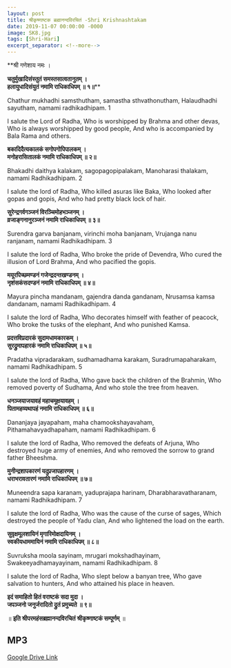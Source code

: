 ```yaml
---
layout: post
title: श्रीकृष्णाष्टक ब्रह्मानन्दविरचितं -Shri Krishnashtakam 
date: 2019-11-07 00:00:00 -0000
image: SK8.jpg
tags: [Shri-Hari]
excerpt_separator: <!--more-->
---
```

<!--more-->

**श्री गणेशाय नमः ।  

**चतुर्मुखादिसंस्तुतं समस्तसात्वतानुतम् ।  
हलायुधादिसंयुतं नमामि राधिकाधिपम् ॥ १॥****

Chathur mukhadhi samsthutham, samastha sthvathonutham, Halaudhadhi sayutham, namami radhikadhipam. 1

I salute the Lord of Radha, Who is worshipped by Brahma and other devas, Who is always worshipped by good people, And who is accompanied by Bala Rama and others.

**बकादिदैत्यकालकं सगोपगोपिपालकम् ।  
मनोहरासितालकं नमामि राधिकाधिपम् ॥ २॥**

Bhakadhi daithya kalakam, sagopagopipalakam, Manoharasi thalakam, namami Radhikadhipam. 2

I salute the lord of Radha, Who killed asuras like Baka, Who looked after gopas and gopis, And who had pretty black lock of hair.

**सुरेन्द्रगर्वगञ्जनं विरञ्चिमोहभञ्जनम् ।  
व्रजाङ्गनानुरञ्जनं नमामि राधिकाधिपम् ॥ ३॥**

Surendra garva banjanam, virinchi moha banjanam, Vrujanga nanu ranjanam, namami Radhikadhipam. 3

I salute the lord of Radha, Who broke the pride of Devendra, Who cured the illusion of Lord Brahma, And who pacified the gopis.

**मयूरपिच्छमण्डनं गजेन्द्रदन्तखण्डनम् ।  
नृशंसकंसदण्डनं नमामि राधिकाधिपम् ॥ ४॥**

Mayura pincha mandanam, gajendra danda gandanam, Nrusamsa kamsa dandanam, namami Radhikadhipam. 4

I salute the lord of Radha, Who decorates himself with feather of peacock, Who broke the tusks of the elephant, And who punished Kamsa.

**प्रदत्तविप्रदारकं सुदामधामकारकम् ।  
सुरद्रुमापहारकं नमामि राधिकाधिपम् ॥ ५॥**

Pradatha vipradarakam, sudhamadhama karakam, Suradrumapaharakam, namami Radhikadhipam. 5

I salute the lord of Radha, Who gave back the children of the Brahmin, Who removed poverty of Sudhama, And who stole the tree from heaven.

**धनञ्जयाजयावहं महाचमूक्षयावहम् ।  
पितामहव्यथापहं नमामि राधिकाधिपम् ॥ ६॥**

Dananjaya jayapaham, maha chamookshayavaham, Pithamahavyadhapaham, namami Radhikadhipam. 6

I salute the lord of Radha, Who removed the defeats of Arjuna, Who destroyed huge army of enemies, And who removed the sorrow to grand father Bheeshma.

**मुनीन्द्रशापकारणं यदुप्रजापहारणम् ।  
धराभरावतारणं नमामि राधिकाधिपम् ॥ ७॥**

Muneendra sapa karanam, yaduprajapa harinam, Dharabharavatharanam, namami Radhikadhipam. 7

I salute the lord of Radha, Who was the cause of the curse of sages, Which destroyed the people of Yadu clan, And who lightened the load on the earth.

**सुवृक्षमूलशायिनं मृगारिमोक्षदायिनम् ।  
स्वकीयधाममायिनं नमामि राधिकाधिपम् ॥ ८॥**

Suvruksha moola sayinam, mrugari mokshadhayinam, Swakeeyadhamayayinam, namami Radhikadhipam. 8

I salute the lord of Radha, Who slept below a banyan tree, Who gave salvation to hunters, And who attained his place in heaven.

**इदं समाहितो हितं वराष्टकं सदा मुदा ।  
जपञ्जनो जनुर्जरादितो द्रुतं प्रमुच्यते ॥ ९॥**

॥  **इति श्रीपरमहंसब्रह्मानन्दविरचितं श्रीकृष्णाष्टकं सम्पूर्णम्**  ॥





## MP3
[Google Drive Link][Google Drive Link]

[Google Drive Link]: https://drive.google.com/open?id=1O0MMCn1WBd2OHNluppb0okSW4WvIwLBD
